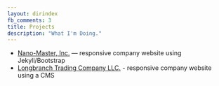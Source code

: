 ```yaml
---
layout: dirindex
fb_comments: 3
title: Projects
description: "What I'm Doing."
---
```


- [Nano-Master, Inc.](http://www.nanomaster.com) — responsive company website using Jekyll/Bootstrap
- [Longbranch Trading Company LLC.](http://www.longbranchtrading.com) - responsive company website using a CMS
